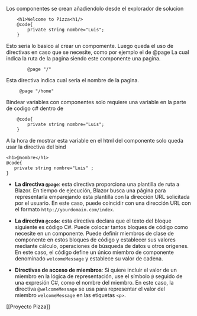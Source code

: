 Los componentes se crean añadiendolo desde el explorador de solucion  
	    
	    <h1>Welcome to Pizza<h1/>				
		@code{
			private string nombre="Luis";
		}
 Esto seria lo basico al crear un compomente. Luego queda el uso de directivas en caso que se necesite, como por ejemplo el de @page 
 La cual indica la ruta de la pagina siendo este componente una pagina.
			
			@page "/" 
Esta directiva indica cual seria el nombre de la pagina.

		 @page "/home"

Bindear variables con componentes solo requiere una variable en la parte de codigo c# dentro de 

		@code{
			private string nombre="Luis";
		}
A la hora de mostrar esta variable en el html del componente solo queda usar la directiva del bind 

	<h1>@nombre</h1>
    @code{
	   private string nombre="Luis" ;
    }

-   **La directiva `@page`**: esta directiva proporciona una plantilla de ruta a Blazor. En tiempo de ejecución, Blazor busca una página para representarla emparejando esta plantilla con la dirección URL solicitada por el usuario. En este caso, puede coincidir con una dirección URL con el formato `http://yourdomain.com/index`.

-   **La directiva `@code`**: esta directiva declara que el texto del bloque siguiente es código C#. Puede colocar tantos bloques de código como necesite en un componente. Puede definir miembros de clase de componente en estos bloques de código y establecer sus valores mediante cálculo, operaciones de búsqueda de datos u otros orígenes. En este caso, el código define un único miembro de componente denominado `welcomeMessage` y establece su valor de cadena.

-   **Directivas de acceso de miembros**: Si quiere incluir el valor de un miembro en la lógica de representación, use el símbolo `@` seguido de una expresión C#, como el nombre del miembro. En este caso, la directiva `@welcomeMessage` se usa para representar el valor del miembro `welcomeMessage` en las etiquetas `<p>`.

[[Proyecto Pizza]]